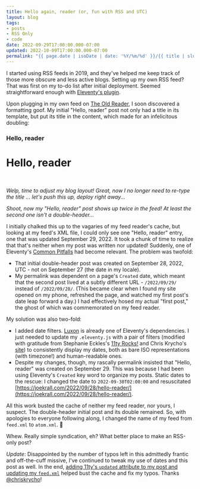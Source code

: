 ```yaml
---
title: Hello again, reader (or, fun with RSS and UTC)
layout: blog
tags: 
- posts
- RSS Only
- code
date: 2022-09-29T17:00:00.000-07:00
updated: 2022-10-09T17:00:00.000-07:00
permalink: "{{ page.date | isoDate | date: '%Y/%m/%d' }}/{{ title | slugify }}/"
---
```


I started using RSS feeds in 2019, and they've helped me keep track of those more obscure and less active blogs. Setting up my own RSS feed? That was first on my to-do list after initial deployment. Seemed straightforward enough with [Eleventy's plugin](https://www.11ty.dev/docs/plugins/rss/).

Upon plugging in my own feed on [The Old Reader](https://theoldreader.com/), I soon discovered a formatting goof. My initial "Hello, reader" post not only had a title in its template, but put its title in the content, which made for an infelicitous doubling:

### Hello, reader

# Hello, reader

<br>

_Welp, time to adjust my blog layout! Great, now I no longer need to re-type the title ... let's push this up, deploy right away..._

_Shoot, now my "Hello, reader" post shows up twice in the feed! At least the second one isn't a double-header..._

I initially chalked this up to the vagaries of my feed reader's cache, but looking at my feed's XML file, I could only see one "Hello, reader" entry, one that was updated September 29, 2022. It took a chunk of time to realize that that's neither when my post was written nor updated! Suddenly, one of Eleventy's [Common Pitfalls](https://www.11ty.dev/docs/dates/#dates-off-by-one-day) had become relevant. The problem was twofold: 

- That initial double-header post was created on September 28, 2022, UTC - not on September 27 (the date in my locale).
- My permalink was dependent on a page's `Created` date, which meant that the second post lived at a subtly different URL - `/2022/09/29/` instead of `/2022/09/28/`. (This became clear when I found my site opened on my phone, refreshed the page, and watched my first post's date leap forward a day.) I had effectively hosed my actual "first post," the ghost of which was commemorated on my feed reader.

My solution was also two-fold: 

- I added date filters. [Luxon](https://moment.github.io/luxon/#/) is already one of Eleventy's dependencies. I just needed to update my `.eleventy.js` with a pair of filters (modified with gratitude from Stephanie Eckles's [11ty Rocks!](https://11ty.rocks/eleventyjs/dates/#postdate-filter) and Chris Krycho's [site](https://github.com/chriskrycho/v5.chriskrycho.com/blob/8dbde39a70ec9b8cb110b82ce0c7096e8baa27cc/eleventy/iso-date.ts)) to consistently display my dates, both as bare ISO representations (with timezone!) and human-readable ones.
- Despite my changes, though, my rascally permalink insisted that "Hello, reader" was created on September 29. This was because I had been using Eleventy's `Created` key word to organize my posts. Static dates to the rescue: I changed the date to `2022-09-30T02:00:00` and resuscitated [https://joekrall.com/2022/09/28/hello-reader/](https://joekrall.com/2022/09/28/hello-reader/).

All this work busted the cache of neither my feed reader, nor yours, I suspect. The double-header initial post and its double remained. So, with apologies to everyone following along, I changed the name of my feed from `feed.xml` to `atom.xml`. 😬

Whew. Really simple syndication, eh? What better place to make an RSS-only post?

_Update_: Disappointed by the number of typos left in this admittedly frantic and off-the-cuff missive, I've continued to tweak my use of dates and this post as well. In the end, [adding 11ty's `updated` attribute to my post and updating my `feed.xml`](https://github.com/chriskrycho/v5.chriskrycho.com/blob/80b560fe0e1ff14a5e0b76bd9de0aa744ed3988f/site/_includes/components/atom.njk#L23) helped bust the cache and fix my typos. Thanks [@chriskrycho](https://github.com/chriskrycho)!